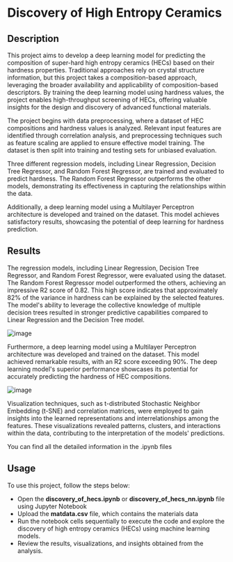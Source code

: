 # Discovery of High Entropy Ceramics

## Description

This project aims to develop a deep learning model for predicting the composition of super-hard high entropy ceramics (HECs) based on their hardness properties. Traditional approaches rely on crystal structure information, but this project takes a composition-based approach, leveraging the broader availability and applicability of composition-based descriptors. By training the deep learning model using hardness values, the project enables high-throughput screening of HECs, offering valuable insights for the design and discovery of advanced functional materials.

The project begins with data preprocessing, where a dataset of HEC compositions and hardness values is analyzed. Relevant input features are identified through correlation analysis, and preprocessing techniques such as feature scaling are applied to ensure effective model training. The dataset is then split into training and testing sets for unbiased evaluation.

Three different regression models, including Linear Regression, Decision Tree Regressor, and Random Forest Regressor, are trained and evaluated to predict hardness. The Random Forest Regressor outperforms the other models, demonstrating its effectiveness in capturing the relationships within the data.

Additionally, a deep learning model using a Multilayer Perceptron architecture is developed and trained on the dataset. This model achieves satisfactory results, showcasing the potential of deep learning for hardness prediction.

## Results

The regression models, including Linear Regression, Decision Tree Regressor, and Random Forest Regressor, were evaluated using the dataset. The Random Forest Regressor model outperformed the others, achieving an impressive R2 score of 0.82. This high score indicates that approximately 82% of the variance in hardness can be explained by the selected features. The model's ability to leverage the collective knowledge of multiple decision trees resulted in stronger predictive capabilities compared to Linear Regression and the Decision Tree model.

![image](https://github.com/barisayyildiz/discovery-of-hecs/assets/37713845/42160f1d-3540-4aec-8f22-0c35deca10e8)

Furthermore, a deep learning model using a Multilayer Perceptron architecture was developed and trained on the dataset. This model achieved remarkable results, with an R2 score exceeding 90%. The deep learning model's superior performance showcases its potential for accurately predicting the hardness of HEC compositions.

![image](https://github.com/barisayyildiz/discovery-of-hecs/assets/37713845/31c7298f-a519-4ffa-97a4-5c663baa0b44)

Visualization techniques, such as t-distributed Stochastic Neighbor Embedding (t-SNE) and correlation matrices, were employed to gain insights into the learned representations and interrelationships among the features. These visualizations revealed patterns, clusters, and interactions within the data, contributing to the interpretation of the models' predictions.

You can find all the detailed information in the .ipynb files

## Usage
To use this project, follow the steps below:

- Open the **discovery_of_hecs.ipynb** or **discovery_of_hecs_nn.ipynb** file using Jupyter Notebook
- Upload the **matdata.csv** file, which contains the materials data
- Run the notebook cells sequentially to execute the code and explore the discovery of high entropy ceramics (HECs) using machine learning models.
- Review the results, visualizations, and insights obtained from the analysis.
